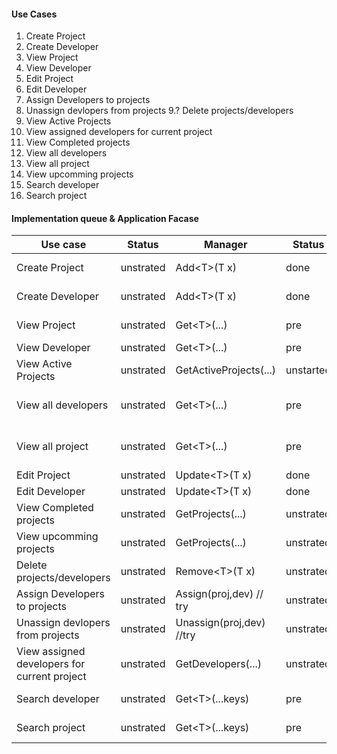 #### Use Cases

1. Create Project
2. Create Developer
3. View Project
4. View Developer
5. Edit Project
6. Edit Developer
7. Assign Developers to projects
8. Unassign devlopers from projects
9.? Delete projects/developers
10. View Active Projects
11. View assigned developers for current project
12. View Completed projects
13. View all developers
14. View all project
15. View upcomming projects
16. Search developer
17. Search project

 #### Implementation queue & Application Facase

| Use case|Status| Manager |Status|Component|Status
|-| - |-| - |-|-|
| Create Project | unstrated | Add\<T>(T x)| done | create-project-| pre |
| Create Developer| unstrated | Add\<T>(T x)| done | create-developer- | pre |
| View Project| unstrated | Get\<T>(...)| pre | project- | pre (rename)|
| View Developer| unstrated | Get\<T>(...)| pre | developer- | unstarted |
| View Active Projects| unstrated | GetActiveProjects(...)| unstarted | active-projects  | unstarted |
| View all developers| unstrated | Get\<T>(...)| pre |all-developers,list-developers| unstarted |
| View all project| unstrated | Get\<T>(...)| pre | all-projects,list-developers | unstarted |
| Edit Project| unstrated | Update\<T>(T x)| done | edit-project | unstarted |
| Edit Developer| unstrated | Update\<T>(T x)| done | edit-developer | unstarted |
| View Completed projects| unstrated | GetProjects(...)| unstrated | all-projects | unstarted |
| View upcomming projects| unstrated | GetProjects(...)| unstrated | all-projects | unstarted |
| Delete projects/developers| unstrated | Remove\<T>(T x)| unstrated | edit-developer | unstarted |
| Assign Developers to projects| unstrated | Assign(proj,dev) // try | unstrated | ? | unstarted |
| Unassign devlopers from projects| unstrated | Unassign(proj,dev) //try | unstrated | ? | unstarted |
| View assigned developers for current project| unstrated | GetDevelopers(...)| unstrated | view-develoeprs | unstarted |
| Search developer| unstrated | Get\<T>(...keys)| pre | search-component | unstarted |
| Search project| unstrated | Get\<T>(...keys)| pre| search-component | unstarted |


